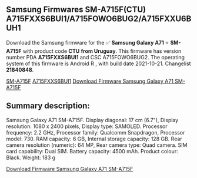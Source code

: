 <h2>Samsung Firmwares SM-A715F(CTU) A715FXXS6BUI1/A715FOWO6BUG2/A715FXXU6BUH1</h2>
Download the Samsung firmware for the ✅ <strong>Samsung Galaxy A71 </strong> ⭐ <strong>SM-A715F</strong> with product code <strong>CTU</strong> <strong> from Uruguay</strong>. This firmware has version number PDA <strong>A715FXXS6BUI1</strong> and CSC A715FOWO6BUG2. The operating system of this firmware is Android R , with build date 2021-10-21. Changelist <strong>21840848</strong>.


[SM-A715F](https://samfirm.shop/samsung/model/SM-A715F)
[A715FXXS6BUI1](https://samfirm.shop/samsung/pda/A715FXXS6BUI1)
[Download Firmware Samsung Galaxy A71 SM-A715F](https://samfirm.shop/samsung/firmware/467176)
<h2>Summary description:</h2>
<p>Samsung Galaxy A71 SM-A715F. Display diagonal: 17 cm (6.7"), Display resolution: 1080 x 2400 pixels, Display type: SAMOLED. Processor frequency: 2.2 GHz, Processor family: Qualcomm Snapdragon, Processor model: 730. RAM capacity: 6 GB, Internal storage capacity: 128 GB. Rear camera resolution (numeric): 64 MP, Rear camera type: Quad camera. SIM card capability: Dual SIM. Battery capacity: 4500 mAh. Product colour: Black. Weight: 183 g</p>


[Download Firmware Samsung Galaxy A71 SM-A715F](https://samfirm.shop/samsung/firmware/467176)
